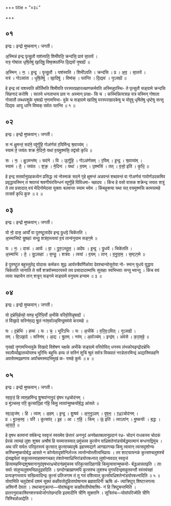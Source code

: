 +++
title = "०३८"

+++


## ०१
इन्द्रः। इन्द्रो मुष्कवान्। जगती।

अ॒स्मिन्न॑ इन्द्र पृत्सु॒तौ यश॑स्वति॒ शिमी॑वति॒ क्रन्द॑सि॒ प्राव॑ सा॒तये॑ ।  
यत्र॒ गोषा॑ता धृषि॒तेषु॑ खा॒दिषु॒ विष्व॒क्पत॑न्ति दि॒द्यवो॑ नृ॒षाह्ये॑ ॥

अ॒स्मिन् । नः॒ । इ॒न्द्र॒ । पृ॒त्सु॒तौ । यश॑स्वति । शिमी॑ऽवति । क्रन्द॑सि । प्र । अ॒व॒ । सा॒तये॑ ।  
यत्र॑ । गोऽसा॑ता । धृ॒षि॒तेषु॑ । खा॒दिषु॑ । विष्व॑क् । पत॑न्ति । दि॒द्यवः॑ । नृ॒ऽसह्ये॑ ॥

हे इन्द्र त्वं यशस्वति कीर्तिमति शिमीवति परस्परप्रहारलक्षणकर्मवति अस्मिन्नुपस्थि- ते पृत्सुतौ सङ्ग्रामे क्रन्दसि सिंहनादं करोषि । सातये धनलाभाय प्राव नः अस्मान् प्ररक्ष- सि च । कस्मिन्नित्यत्राह यत्र यस्मिन् गोषाता गोसातौ लब्धपशुके भृषाह्ये नृणामभिभा- वुके च सङ्ग्रामे खादिषु परस्परखादकेषु च योद्दृषु धृषितेषु धृष्टेषु सत्सु दिद्यवः आयु धानि विष्वक् सर्वतः पतन्ति ॥ १ ॥

## ०२
इन्द्रः। इन्द्रो मुष्कवान्। जगती।

स नः॑ क्षु॒मन्तं॒ सद॑ने॒ व्यू॑र्णुहि॒ गोअ॑र्णसं र॒यिमि॑न्द्र श्र॒वाय्य॑म् ।  
स्याम॑ ते॒ जय॑तः शक्र मे॒दिनो॒ यथा॑ व॒यमु॒श्मसि॒ तद्व॑सो कृधि ॥

सः । नः॒ । क्षु॒ऽमन्त॑म् । सद॑ने । वि । ऊ॒र्णु॒हि॒ । गोऽअ॑र्णसम् । र॒यिम् । इ॒न्द्र॒ । श्र॒वाय्य॑म् ।  
स्याम॑ । ते॒ । जय॑तः । श॒क्र॒ । मे॒दिनः॑ । यथा॑ । व॒यम् । उ॒श्मसि॑ । तत् । व॒सो॒ इति॑ । कृ॒धि॒ ॥

हे इन्द्र ससर्वानुग्रहकत्वेन प्रसिद्धः त्वं नोस्माकं सदने गृहे क्षुमन्तं अन्नवन्तं शब्दवन्तं वा गोअर्णसं गावोर्णउदकमिव प्रवृद्धायस्मिन् तं श्रवाय्यं श्रवणीयंरयिन्धनं व्यूर्णुहि विविधमा- च्छादय । किंच हे वसो वासक शक्रेन्द्र जयतः शत्रुं ते तव प्रसादात् वयं मेदिनोमेदसा युक्ताः बलवन्तः स्याम भवेम । किंबहूक्त्या यथा यत् वयमुश्मसि कामयामहे तत्सर्वं कृधि कुरु ॥ २ ॥

## ०३
इन्द्रः। इन्द्रो मुष्कवान्। जगती।

यो नो॒ दास॒ आर्यो॑ वा पुरुष्टु॒तादे॑व इन्द्र यु॒धये॒ चिके॑तति ।  
अ॒स्माभि॑ष्टे सु॒षहाः॑ सन्तु॒ शत्र॑व॒स्त्वया॑ व॒यं तान्व॑नुयाम सङ्ग॒मे ॥

यः । नः॒ । दासः॑ । आर्यः॑ । वा॒ । पु॒रु॒ऽस्तु॒त॒ । अदे॑वः । इ॒न्द्र॒ । यु॒धये॑ । चिके॑तति ।  
अ॒स्माभिः॑ । ते॒ । सु॒ऽसहाः॑ । स॒न्तु॒ । शत्र॑वः । त्वया॑ । व॒यम् । तान् । व॒नु॒या॒म॒ । स॒म्ऽग॒मे ॥

हे पुरुष्टुत बहुस्तुतेद्र योदासः कर्मकरः शूद्रः आर्यस्त्रैवर्णिकोवा देवश्चान्योसुरोवा नो- स्मान् युधये युद्धाय चिकेतति जानाति ते सर्वे शत्रवोस्मदरयस्ते तव प्रसादादस्माभिः सुसहाः स्वभिभवाः सन्तु भवन्तु । किंच वयं त्वया सहायेन तान् शत्रून् सङ्गमे सङ्ग्रामे वनुयाम हन्याम ॥ ३ ॥

## ०४
इन्द्रः। इन्द्रो मुष्कवान्। जगती।

यो द॒भ्रेभि॒र्हव्यो॒ यश्च॒ भूरि॑भि॒र्यो अ॒भीके॑ वरिवो॒विन्नृ॒षाह्ये॑ ।  
तं वि॑खा॒दे सस्नि॑म॒द्य श्रु॒तं नर॑म॒र्वाञ्च॒मिन्द्र॒मव॑से करामहे ॥

यः । द॒भ्रेभिः॑ । हव्यः॑ । यः । च॒ । भूरि॑ऽभिः । यः । अ॒भीके॑ । व॒रि॒वः॒ऽवित् । नृ॒ऽसह्ये॑ ।  
तम् । वि॒ऽखा॒दे । सस्नि॑म् । अ॒द्य । श्रु॒तम् । नर॑म् । अ॒र्वाञ्च॑म् । इन्द्र॑म् । अव॑से । क॒रा॒म॒हे॒ ॥

नृसह्ये नॄणामभिभावुके विखादे विशेषण भक्षके अभीके सङ्ग्रामे वरिवोवित् धनस्य लंभकोयइन्द्रोदभ्रेभिः स्वल्पैव्योह्वातव्योयश्च भूरिभिः बहुभिः हव्यः तं सस्निं शुचिं श्रुतं सर्वत्र विख्यातं नरन्नेतारमिन्द्रं अद्यास्मिन्नहनि अवसेस्मद्रक्षणाय अर्वांचमस्मदभिमुखं क- रामहे कुर्मः ॥ ४ ॥

## ०५
इन्द्रः। इन्द्रो मुष्कवान्। जगती।

स्व॒वृजं॒ हि त्वाम॒हमि॑न्द्र शु॒श्रवा॑नानु॒दं वृ॑षभ रध्र॒चोद॑नम् ।  
प्र मु॑ञ्चस्व॒ परि॒ कुत्सा॑दि॒हा ग॑हि॒ किमु॒ त्वावा॑न्मु॒ष्कयो॑र्ब॒द्ध आ॑सते ॥

स्व॒ऽवृज॑म् । हि । त्वाम् । अ॒हम् । इ॒न्द्र॒ । शु॒श्रव॑ । अ॒न॒नु॒ऽदम् । वृ॒ष॒भ॒ । र॒ध्र॒ऽचोद॑नम् ।  
प्र । मु॒ञ्च॒स्व॒ । परि॑ । कुत्सा॑त् । इ॒ह । आ । ग॒हि॒ । किम् । ऊं॒ इति॑ । त्वाऽवा॑न् । मु॒ष्कयोः॑ । ब॒द्धः । आ॒स॒ते॒ ॥

हे वृषभ कामानां वर्षकेन्द्र स्ववृजं स्वयमेव छेत्तारं अननुदं अनपेक्षतबलानुप्रदानं रध्र- चोदनं राधकस्य चोदकं प्रेरकं त्वामहं लुशः शुश्रव अश्रौषं हि यस्मात्तस्मात् प्रमुंचस्व कुत्सेन वाध्रिशतेनांडयोर्बद्धमात्मानं बन्धनाद्विमुंच । अथ परि सर्वतः परिवृतस्त्वं कुत्सात् कुत्साख्यादृषेः इहास्मद्यागे आगह्यागच्छ किमु त्वावान् त्वत्सदृशोन्यः कश्चिन्मुष्कयोर्बद्ध आसते न कोप्येतादृशोनिर्लज्जः त्वत्तोन्योस्तीत्यभिप्रायः । तर शाट्यायनकं कुत्सश्चलुशश्चें द्रंव्यह्वयेतां सकुत्सस्याहवमागच्छत् तंशतेनवाध्रिभिरांडयोरबध्नात् लुशोभ्यवदत् स्ववृजं हित्वामहमिन्द्रशुश्रवानानुदंवृषभरध्रचोदनंप्रमुंचस्व परिकुत्सादिहागहि किमुत्वावान्मुष्कयो- र्बद्धआसतइति । ताः सर्वाः संलुप्यलुशमभिप्रादुद्रवदिति । छन्दोगब्राह्मणमपि कुत्सश्च लुशश्च युगपदिन्द्रमाहूतवन्तौ स्वंस्वंयज्ञं प्रत्यङ्गभावाय सखित्वादिन्द्रः कुत्सं प्रतिजगाम तं तु गतं वशित्वात् कुत्सोवध्रिशतेनांडयोरबध्नादिति ॥ ५ ॥योवामिति चतुर्दशर्चं दशमं सूक्तं कक्षीवतोदुहिताघोषानाम ब्रह्मवादिनी ऋषिः अं- त्यात्रिष्टुप् शिष्टाजगत्यः अश्विनौ देवता । तथाचानुक्रान्तं—योवांषळूना काक्षीवतीघोषाश्वि- नं हि त्रिष्टुबन्तमिति । प्रातरनुवाकाश्विनशस्त्रयोर्जागतेछन्दसि इदमादीनि त्रीणि सूक्तानि । सूत्रितंच—योवांपरिज्मेति त्रीणि त्रिश्चिन्नोअद्येति ।